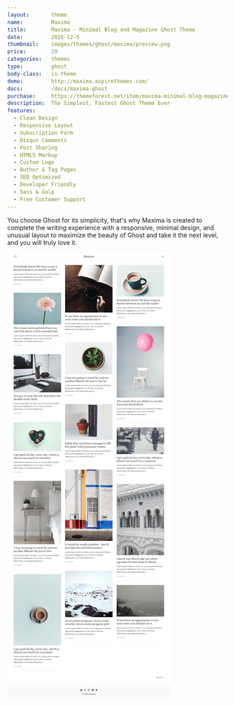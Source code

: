 ```yaml
---
layout:       theme
name:         Maxima
title:        Maxima - Minimal Blog and Magazine Ghost Theme
date:         2016-12-5
thumbnail:    images/themes/ghost/maxima/preview.png
price:        29
categories:   themes
type:         ghost
body-class:   is-theme
demo:         http://maxima.aspirethemes.com/
docs:         /docs/maxima-ghost
purchase:     https://themeforest.net/item/maxima-minimal-blog-magazine-ghost-theme/19143684?ref=aspirethemes
description:  The Simplest, Fastest Ghost Theme Ever
features:
  - Clean Design
  - Responsive Layout
  - Subscription Form
  - Disqus Comments
  - Post Sharing
  - HTML5 Markup
  - Custom Logo
  - Author & Tag Pages
  - SEO Optimized
  - Developer Friendly
  - Sass & Gulp
  - Free Customer Support
---
```


You choose Ghost for its simplicity, that's why Maxima is created to complete the writing experience with a responsive,  minimal design, and unusual layout to maximize the beauty of Ghost and take it the next level, and you will truly love it.

![maxima-ghost-full-preview](/images/themes/ghost/maxima/full-preview.png)